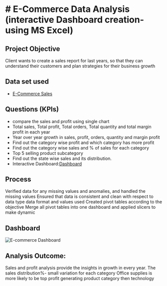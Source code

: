 # # E-Commerce Data Analysis (interactive Dashboard creation- using MS Excel)
## Project Objective
Client wants to create a sales report for last years, so that they can understand their customers and plan strategies for their business growth

## Data set used
-	<a href="https://github.com/shoninel/E-Commerce-Sales-Dashboard/blob/main/Ecommerce%20Sales%20Analysis.xlsx"> E-Commerce Sales </a>

## Questions (KPIs)
- compare the sales and profit using single chart
- Total sales, Total profit, Total orders, Total quantity and total margin profit in each year
- Year over year growth in sales, profit, orders, quantity and margin profit
- Find out the category wise profit and which category has more profit
- Find out the category wise sales and % of sales for each category
- Top 5 selling product subcategory
- Find out the state wise sales and its distribution.
- Interactive Dashboard:<a href="https://github.com/shoninel/E-Commerce-Sales-Dashboard/blob/main/E-commerce%20Dashboard.png" >Dashboard </a>

## Process
Verified data for any missing values and anomalies, and handled the missing values
Ensured that data is consistent and clean with respect to data type data format and values used
Created pivot tables according to the objective
Merge all pivot tables into one dashboard and applied slicers to make dynamic

## Dashboard
![E-commerce Dashboard](https://github.com/user-attachments/assets/7318e650-bd50-4a54-8a69-a46af8679753)

## Analysis Outcome:
Sales and profit analysis provide the insights in growth in every year.
The sales distribution%- small variation for each category 
Office supplies is more likely to be top profit generating product category then technology






